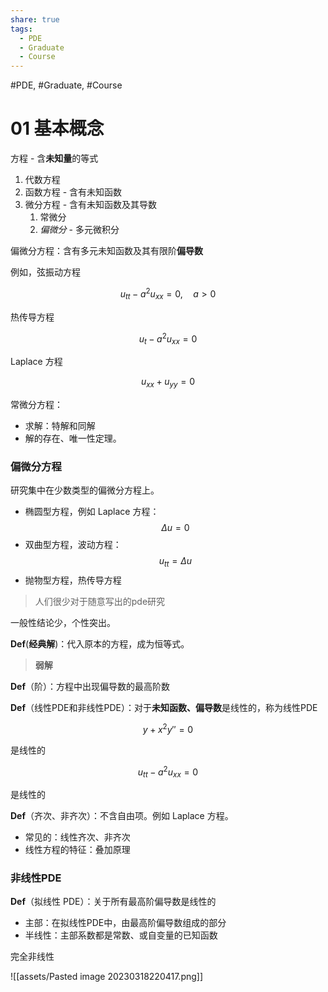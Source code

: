 ```yaml
---
share: true
tags:
  - PDE
  - Graduate
  - Course
---
```



#PDE, #Graduate, #Course 

# 01 基本概念

方程 - 含**未知量**的等式

1. 代数方程
2. 函数方程 - 含有未知函数
3. 微分方程 - 含有未知函数及其导数
	1. 常微分
	2. *偏微分* - 多元微积分

偏微分方程：含有多元未知函数及其有限阶**偏导数**

例如，弦振动方程

$$
u_{tt} - a^{2} u_{xx} = 0, \quad a > 0
$$

热传导方程

$$
u_{t} - a^{2} u_{xx} = 0
$$

Laplace 方程

$$
u_{xx}+ u_{yy}= 0
$$

常微分方程：

- 求解：特解和同解
- 解的存在、唯一性定理。

### 偏微分方程

研究集中在少数类型的偏微分方程上。

- 椭圆型方程，例如 Laplace 方程：
	$$
	\Delta u = 0
	$$
- 双曲型方程，波动方程：$$u_{tt}= \Delta u$$
- 抛物型方程，热传导方程

> 人们很少对于随意写出的pde研究

一般性结论少，个性突出。

**Def**(**经典解**)：代入原本的方程，成为恒等式。

> **弱解**

**Def**（阶）：方程中出现偏导数的最高阶数

**Def**（线性PDE和非线性PDE）：对于**未知函数、偏导数**是线性的，称为线性PDE

$$
y + x^{2}y'' = 0
$$

是线性的

$$
u_{tt} - a^{2} u_{xx}= 0
$$

是线性的

**Def**（齐次、非齐次）：不含自由项。例如 Laplace 方程。

- 常见的：线性齐次、非齐次
- 线性方程的特征：叠加原理

### 非线性PDE

**Def**（拟线性 PDE）：关于所有最高阶偏导数是线性的

- 主部：在拟线性PDE中，由最高阶偏导数组成的部分
- 半线性：主部系数都是常数、或自变量的已知函数

完全非线性

![[assets/Pasted image 20230318220417.png]]







